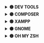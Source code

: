 <details>
<summary><b>🟡 DEV TOOLS</b></summary>
<br>

## Git
```
sudo apt install git
```

## Chrome
```
wget https://dl.google.com/linux/direct/google-chrome-stable_current_amd64.deb

sudo dpkg -i google-chrome-stable_current_amd64.deb
```

## VS Code
```
sudo snap install code --classic
```

## PhpStorm
```
sudo snap install phpstorm --classic`
```

## Postman
```
sudo snap install postman
```

## FileZilla
```
sudo apt update
sudo apt install filezilla
```

---

</details>


<details>
<summary><b>🟣 COMPOSER</b></summary>
<br>

## Instalando o Composer

Ver tutorial da DigitalOcean

Após executar o comando abaixo:

```shell
sudo apt-get install libapache2-mod-php7.4 php7.4-common php7.4-mysql php7.4-curl php7.4-json php7.4-cgi php7.4-gd
```

---
</details>

<details>
<summary><b>🟢 XAMPP</b></summary>
<br>

## Instalando o Xampp

[ Download ](https://www.apachefriends.org/xampp-files/7.4.16/xampp-linux-x64-7.4.16-0-installer.run)

Alterar a permição do arquivo e executa-lo.
```
cd ~Download/
sudo chmod 777 xampp-linux-x64-7.4.16-0-installer.run
sudo ./xampp-linux-x64-7.4.16-0-installer.run
```

Durante a instalação desmarcar: *Learn more about Bitnami for XAMPP*

<br>

## Executando o Xampp

No terminal: 
```shell
sudo /opt/lampp/xampp start
sudo /opt/lampp/xampp restart
sudo /opt/lampp/xampp stop
```

> :warning:
> Caso aconteça o erro **netstat: comando não encontrado**.
> Executar o comando abaixo:
> ```
> sudo apt install net-tools
> ```

Diretório raiz do localhost:
`/opt/lampp/htdocs/`

Alterar usuário do diretório htcocs.
```
sudo chown -R $USER /opt/lampp/htdocs/
```

<br>

## Configurando xDebug

Como o Xampp rodadndo, acessar o [PHPInfo](http://localhost/dashboard/phpinfo.php), selecionar toda contéudo da página com `Ctrl + A` e copiar `Ctrl + C`.

Acessar o site do [xDebug](https://xdebug.org/wizard), colar o conteúdo do PHPInfo e clicar em `Analyse my phpinfo() output`.

Isso retornará uma lista de caracteristicas da versão do php instalado. Agora basta seguir as **instruções de instalação do xDebug**.

<br>

## Configurando Apache

Baixa o diretório `ini-config/` no [google drive](https://drive.google.com/drive/folders/1IQBRh5vwSu8xy4azhwMRj5bzPUe18R53), que possui duas vezes do `php.ini`, uma configurada segundo o curso **FullStack PHP Developer** e outro arquivo com a configuração padrão

Mover o diretório `ini-config/` para `/opt/lampp/etc/`
```
unizip ini-config.zip
sudo mv ini-config/ /opt/lampp/etc/ini-config/
```

Acessar o arquivo: `sudo gedit /opt/lampp/etc/httpd.conf` e fazer a seguinte alteração:
```conf
# descomentar - rescrita da url
LoadModule rewrite_module modules/mod_rewrite.so

# substituir pelo user do sistema
User daemon 
```
  
> :warning:
> Caso não saiba qual o nome do user, execute o comando `whoami` no terminal:

<br>

## Instalando Certificado SSL

Ambiente local seguro - `https://`.

Baixar e extrair o certificado-ssl.zip no [google drive](https://drive.google.com/drive/u/0/folders/1iNYUVgjDXJP3POeBE9rgGQKUv2HStnWN).
```
cd ~/Downloads
unzip certificado-ssl.zip
cd certificado-ssl
```

Agora é preciso copiar os arquivos `localhost.crt` e `localhost.key`.
```
sudo cp localhost.crt /opt/lampp/etc/ssl.crt/
sudo cp localhost.key /opt/lampp/etc/ssl.crt/
```

Abrir o arquivo:
```
sudo gedit /opt/lampp/etc/extra/httpd-ssl.conf
```

Encontrar e alterar as linhas comentadas pelas de baixo.
```
# SSLCertificateFile "/opt/lampp/etc/ssl.crt/server.crt" 
SSLCertificateFile "/opt/lampp/etc/ssl.crt/localhost.crt"

# SSLCertificateKeyFile "/opt/lampp/etc/ssl.key/server.key"
SSLCertificateKeyFile "/opt/lampp/etc/ssl.crt/localhost.key"
```

### Adicionar o certificado nos browser

No Chrome:
Configurações **>** Gerenciar certificados **>** Autoridades **>** Importar.

Selecionar o arquivo `certificado-ssl/localhostCA.pem`
Marcar as configurações de confiança.

No Firefox:
Preferências **>** Privacidade e Segurança **>** Ver certificados **>** Autoridades **>** Importar.

Selecionar o arquivo `certificado-ssl/localhostCA.pem`
Marcar as configurações de confiança.

---
</details>


<details>
<summary><b>🟠 GNOME</b></summary>

## Extensões

Primeiro instale a extensão do **GnomeShell** para o Chrome.
```bash
sudo apt install chrome-gnome-shell
```

- [Dash to Panel](https://extensions.gnome.org/extension/1160/dash-to-panel/)
- [Vitals](https://extensions.gnome.org/extension/1460/vitals/)

<br>

## Tema

Baixar o tema **Mojave-dark-solid.tar.xz** no [Google Drive](https://drive.google.com/file/d/1FR_L1SYudQKeJIZkO7cGHM7iwJ_NPfC5/view)
```
sudo add-apt-repository universe
sudo apt install gnome-tweak-tool
mkdir ~/.themes/
tar -xvf ~/Downloads/Mojave-dark-solid.tar.xz
mv Mojave-dark-solid ~/.themes/Mojave-dark-solid
gnome-tweaks
```

---
</details>


<details>
<summary><b>🟡 OH MY ZSH</b></summary>
<br>

## Instalando Zsh:

```shell
sudo apt install zsh
zsh --version
```

Defir como shell padrão:
```shell
chsh -s $(which zsh)
```

Reiniciar a sessão, abrir o shell e selecionar a opção 2.

Fazer clone do repositório `Oh My Zsh` no diretório pessoal:
```shell
cd ~
git clone https://github.com/ohmyzsh/ohmyzsh.git
```

Alterar o nome do diretório `ohmyzsh`
```shell
mv ohmyzsh .oh-my-zsh
```

Copiar o `zshrc.zsh-template` para o diretório pessoal e renomear para `.zshrc`:
```shell
cp /home/$USER/.oh-my-zsh/templates/zshrc.zsh-template .zshrc
```

<br>

## Instalando font Meslo

[Baixe diretor do repositório do git](https://github.com/powerline/fonts/blob/master/Meslo%20Slashed/Meslo%20LG%20M%20Regular%20for%20Powerline.ttf)
```shell
mkdir ~/.fonts/
mv Downloads/Meslo\ LG\ M\ Regular\ for\ Powerline.ttf ~/.fonts/Meslo\ LG\ M\ Regular\ for\ Powerline.ttf
```
Adicionar o fonte ao terminal.

<br>

## Instalando Powerlevel9k

[Repositorio no github](https://github.com/Powerlevel9k/powerlevel9k#installation)

```shell
cd ~
git clone https://github.com/bhilburn/powerlevel9k.git ~/.oh-my-zsh/custom/themes/powerlevel9k
```

No `~/.zshrc`, comentar a linha `ZSH_THEME="robbyrussell"` e adicionar embaixo:
```
ZSH_THEME="powerlevel9k/powerlevel9k"

POWERLEVEL9K_LEFT_PROMPT_ELEMENTS=(root_indicator user dir dir_writable vcs newline)
POWERLEVEL9K_RIGHT_PROMPT_ELEMENTS=(status)
```

<br>

## Instalando tema Dracula
```shell
cd ~
sudo apt install dconf-editor
git clone https://github.com/dracula/gnome-terminal
cd gnome-terminal
./install.sh
```

<br>

## Plugin ZSH

```shell
sudo apt install curl
sh -c "$(curl -fsSL https://raw.githubusercontent.com/zdharma/zinit/master/doc/install.sh)"
```

Adicionar no arquivo `~/.zshrc` o conteudo abaixo apos `### End of ZInit's installer chunk`
```
zinit light zdharma/fast-syntax-highlighting
zinit light zsh-users/zsh-autosuggestions
zinit light zsh-users/zsh-completions
```

<br>

## Atalhos

Adicionar no arquivo `~/.zshrc` o conteúdo abaixo após `# alias ohmyzsh="mate ~/.oh-my-zsh"`.
```shell
alias xt="sudo /opt/lampp/xampp start"
alias xp="sudo /opt/lampp/xampp stop"
alias xr="sudo /opt/lampp/xampp restart"
alias projetos="cd /opt/lampp/htdocs/projetos"
```

**Reinicia a sessão para finalizar a configuração**

---
</details>
